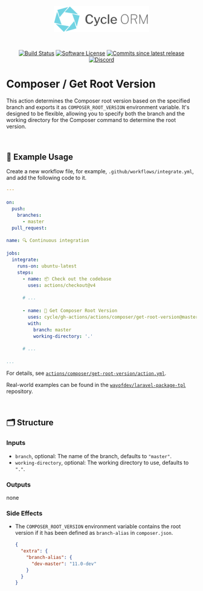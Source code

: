 <div align="center">
    <a href="https://cycle-orm.dev" target="_blank">
        <picture>
            <source media="(prefers-color-scheme: dark)" srcset="https://github.com/cycle/.github/blob/main/logo/words-vector-dark.svg?raw=true">
            <img width="50%" align="center" src="https://github.com/cycle/.github/blob/main/logo/words-vector-light.svg?raw=true">
        </picture>
    </a>
</div>

<br>

<br>

<div align="center">

[![Build Status](https://img.shields.io/endpoint.svg?url=https%3A%2F%2Factions-badge.atrox.dev%2Fwayofdev%2Fgh-actions%2Fbadge&style=flat-square)](https://github.com/cycle/gh-actions/actions)
[![Software License](https://img.shields.io/github/license/cycle/gh-actions.svg?style=flat-square&color=blue)](LICENSE.md)
[![Commits since latest release](https://img.shields.io/github/commits-since/cycle/gh-actions/latest?style=flat-square)](https://github.com/cycle/gh-actions)
[![Discord](https://img.shields.io/discord/538114875570913290?style=flat-square&logo=discord&labelColor=7289d9&logoColor=white&color=39456d)](https://discord.gg/spiralphp)


</div>

# Composer / Get Root Version

This action determines the Composer root version based on the specified branch and exports it as `COMPOSER_ROOT_VERSION` environment variable. It's designed to be flexible, allowing you to specify both the branch and the working directory for the Composer command to determine the root version.

<br>

## 🤔 Example Usage

Create a new workflow file, for example, `.github/workflows/integrate.yml`, and add the following code to it.

```yaml
---

on:
  push:
    branches:
      - master
  pull_request:

name: 🔍 Continuous integration

jobs:
  integrate:
    runs-on: ubuntu-latest
    steps:
      - name: 📦 Check out the codebase
        uses: actions/checkout@v4

      # ...

      - name: 🎯 Get Composer Root Version
        uses: cycle/gh-actions/actions/composer/get-root-version@master
        with:
          branch: master
          working-directory: '.'

      # ...

...
```

For details, see [`actions/composer/get-root-version/action.yml`](./action.yml).

Real-world examples can be found in the [`wayofdev/laravel-package-tpl`](https://github.com/wayofdev/laravel-package-tpl/blob/master/.github/workflows/integrate.yml) repository.

<br>

## 🗂️ Structure

### Inputs

- `branch`, optional: The name of the branch, defaults to `"master"`.
- `working-directory`, optional: The working directory to use, defaults to `"."`.

### Outputs

none

### Side Effects

- The `COMPOSER_ROOT_VERSION` environment variable contains the root version if it has been defined as `branch-alias` in `composer.json`.

  ```json
  {
    "extra": {
      "branch-alias": {
        "dev-master": "11.0-dev"
      }
    }
  }
  ```

<br>
